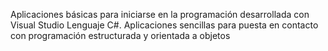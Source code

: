 Aplicaciones básicas para iniciarse en la programación desarrollada con Visual Studio
Lenguaje C#.
Aplicaciones sencillas para puesta en contacto con programación estructurada y orientada a objetos
